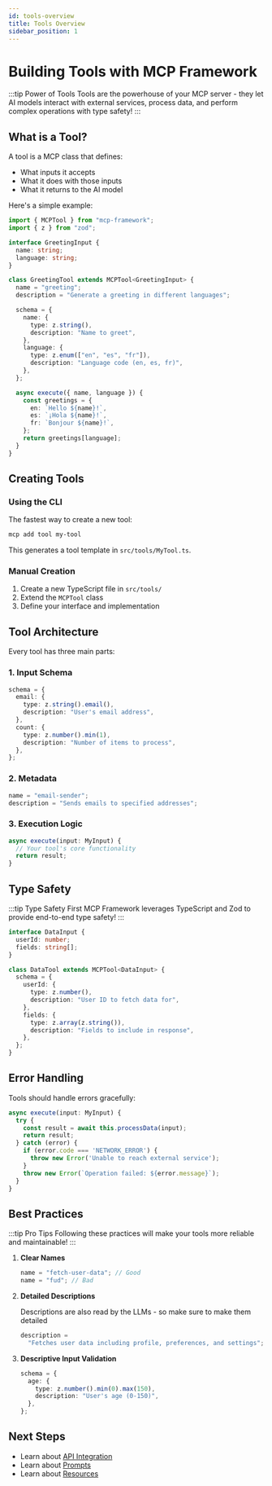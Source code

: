 ```yaml
---
id: tools-overview
title: Tools Overview
sidebar_position: 1
---
```


# Building Tools with MCP Framework

:::tip Power of Tools
Tools are the powerhouse of your MCP server - they let AI models interact with external services, process data, and perform complex operations with type safety!
:::

## What is a Tool?

A tool is a MCP class that defines:

- What inputs it accepts
- What it does with those inputs
- What it returns to the AI model

Here's a simple example:

```typescript
import { MCPTool } from "mcp-framework";
import { z } from "zod";

interface GreetingInput {
  name: string;
  language: string;
}

class GreetingTool extends MCPTool<GreetingInput> {
  name = "greeting";
  description = "Generate a greeting in different languages";

  schema = {
    name: {
      type: z.string(),
      description: "Name to greet",
    },
    language: {
      type: z.enum(["en", "es", "fr"]),
      description: "Language code (en, es, fr)",
    },
  };

  async execute({ name, language }) {
    const greetings = {
      en: `Hello ${name}!`,
      es: `¡Hola ${name}!`,
      fr: `Bonjour ${name}!`,
    };
    return greetings[language];
  }
}
```

## Creating Tools

### Using the CLI

The fastest way to create a new tool:

```bash
mcp add tool my-tool
```

This generates a tool template in `src/tools/MyTool.ts`.

### Manual Creation

1. Create a new TypeScript file in `src/tools/`
2. Extend the `MCPTool` class
3. Define your interface and implementation

## Tool Architecture

Every tool has three main parts:

### 1. Input Schema

```typescript
schema = {
  email: {
    type: z.string().email(),
    description: "User's email address",
  },
  count: {
    type: z.number().min(1),
    description: "Number of items to process",
  },
};
```

### 2. Metadata

```typescript
name = "email-sender";
description = "Sends emails to specified addresses";
```

### 3. Execution Logic

```typescript
async execute(input: MyInput) {
  // Your tool's core functionality
  return result;
}
```

## Type Safety

:::tip Type Safety First
MCP Framework leverages TypeScript and Zod to provide end-to-end type safety!
:::

```typescript
interface DataInput {
  userId: number;
  fields: string[];
}

class DataTool extends MCPTool<DataInput> {
  schema = {
    userId: {
      type: z.number(),
      description: "User ID to fetch data for",
    },
    fields: {
      type: z.array(z.string()),
      description: "Fields to include in response",
    },
  };
}
```

## Error Handling

Tools should handle errors gracefully:

```typescript
async execute(input: MyInput) {
  try {
    const result = await this.processData(input);
    return result;
  } catch (error) {
    if (error.code === 'NETWORK_ERROR') {
      throw new Error('Unable to reach external service');
    }
    throw new Error(`Operation failed: ${error.message}`);
  }
}
```

## Best Practices

:::tip Pro Tips
Following these practices will make your tools more reliable and maintainable!
:::

1. **Clear Names**

   ```typescript
   name = "fetch-user-data"; // Good
   name = "fud"; // Bad
   ```

2. **Detailed Descriptions**

   Descriptions are also read by the LLMs - so make sure to make them detailed

   ```typescript
   description =
     "Fetches user data including profile, preferences, and settings";
   ```

3. **Descriptive Input Validation**

   ```typescript
   schema = {
     age: {
       type: z.number().min(0).max(150),
       description: "User's age (0-150)",
     },
   };
   ```

## Next Steps

- Learn about [API Integration](api-integration)
- Learn about [Prompts](../Prompts/prompts-overview)
- Learn about [Resources](../Resources/resources-overview)
